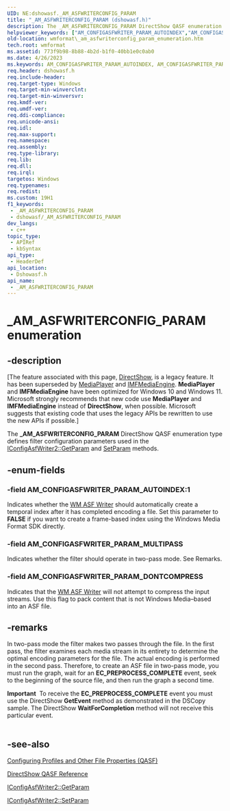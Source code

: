 ```yaml
---
UID: NE:dshowasf._AM_ASFWRITERCONFIG_PARAM
title: "_AM_ASFWRITERCONFIG_PARAM (dshowasf.h)"
description: The _AM_ASFWRITERCONFIG_PARAM DirectShow QASF enumeration type defines filter configuration parameters used in the IConfigAsfWriter2::GetParam and SetParam methods.
helpviewer_keywords: ["AM_CONFIGASFWRITER_PARAM_AUTOINDEX","AM_CONFIGASFWRITER_PARAM_DONTCOMPRESS","AM_CONFIGASFWRITER_PARAM_MULTIPASS","_AM_ASFWRITERCONFIG_PARAM","_AM_ASFWRITERCONFIG_PARAM enumeration [windows Media Format]","dshowasf/AM_CONFIGASFWRITER_PARAM_AUTOINDEX","dshowasf/AM_CONFIGASFWRITER_PARAM_DONTCOMPRESS","dshowasf/AM_CONFIGASFWRITER_PARAM_MULTIPASS","dshowasf/_AM_ASFWRITERCONFIG_PARAM","wmformat._am_asfwriterconfig_param_enumeration"]
old-location: wmformat\_am_asfwriterconfig_param_enumeration.htm
tech.root: wmformat
ms.assetid: 773f9b98-8b88-4b2d-b1f0-40bb1e0c0ab0
ms.date: 4/26/2023
ms.keywords: AM_CONFIGASFWRITER_PARAM_AUTOINDEX, AM_CONFIGASFWRITER_PARAM_DONTCOMPRESS, AM_CONFIGASFWRITER_PARAM_MULTIPASS, _AM_ASFWRITERCONFIG_PARAM, _AM_ASFWRITERCONFIG_PARAM enumeration [windows Media Format], dshowasf/AM_CONFIGASFWRITER_PARAM_AUTOINDEX, dshowasf/AM_CONFIGASFWRITER_PARAM_DONTCOMPRESS, dshowasf/AM_CONFIGASFWRITER_PARAM_MULTIPASS, dshowasf/_AM_ASFWRITERCONFIG_PARAM, wmformat._am_asfwriterconfig_param_enumeration
req.header: dshowasf.h
req.include-header: 
req.target-type: Windows
req.target-min-winverclnt: 
req.target-min-winversvr: 
req.kmdf-ver: 
req.umdf-ver: 
req.ddi-compliance: 
req.unicode-ansi: 
req.idl: 
req.max-support: 
req.namespace: 
req.assembly: 
req.type-library: 
req.lib: 
req.dll: 
req.irql: 
targetos: Windows
req.typenames: 
req.redist: 
ms.custom: 19H1
f1_keywords:
 - _AM_ASFWRITERCONFIG_PARAM
 - dshowasf/_AM_ASFWRITERCONFIG_PARAM
dev_langs:
 - c++
topic_type:
 - APIRef
 - kbSyntax
api_type:
 - HeaderDef
api_location:
 - Dshowasf.h
api_name:
 - _AM_ASFWRITERCONFIG_PARAM
---
```


# _AM_ASFWRITERCONFIG_PARAM enumeration


## -description

\[The feature associated with this page, [DirectShow](/windows/win32/directshow/directshow), is a legacy feature. It has been superseded by [MediaPlayer](/uwp/api/Windows.Media.Playback.MediaPlayer) and [IMFMediaEngine](/windows/win32/api/mfmediaengine/nn-mfmediaengine-imfmediaengine). **MediaPlayer** and **IMFMediaEngine** have been optimized for Windows 10 and Windows 11. Microsoft strongly recommends that new code use **MediaPlayer** and **IMFMediaEngine** instead of **DirectShow**, when possible. Microsoft suggests that existing code that uses the legacy APIs be rewritten to use the new APIs if possible.\]

The <b>_AM_ASFWRITERCONFIG_PARAM</b> DirectShow QASF enumeration type defines filter configuration parameters used in the <a href="/windows/desktop/wmformat/iconfigasfwriter2-getparam">IConfigAsfWriter2::GetParam</a> and <a href="/windows/desktop/wmformat/iconfigasfwriter2-setparam">SetParam</a> methods.

## -enum-fields

### -field AM_CONFIGASFWRITER_PARAM_AUTOINDEX:1

Indicates whether the <a href="/windows/desktop/wmformat/wm-asf-writer-filter">WM ASF Writer</a> should automatically create a temporal index after it has completed encoding a file. Set this parameter to <b>FALSE</b> if you want to create a frame-based index using the Windows Media Format SDK directly.

### -field AM_CONFIGASFWRITER_PARAM_MULTIPASS

Indicates whether the filter should operate in two-pass mode. See Remarks.

### -field AM_CONFIGASFWRITER_PARAM_DONTCOMPRESS

Indicates that the <a href="/windows/desktop/wmformat/wm-asf-writer-filter">WM ASF Writer</a> will not attempt to compress the input streams. Use this flag to pack content that is not Windows Media–based into an ASF file.

## -remarks

In two-pass mode the filter makes two passes through the file. In the first pass, the filter examines each media stream in its entirety to determine the optimal encoding parameters for the file. The actual encoding is performed in the second pass. Therefore, to create an ASF file in two-pass mode, you must run the graph, wait for an <b>EC_PREPROCESS_COMPLETE</b> event, seek to the beginning of the source file, and then run the graph a second time.

<div class="alert"><b>Important</b>  To receive the <b>EC_PREPROCESS_COMPLETE</b> event you must use the DirectShow <b>GetEvent</b> method as demonstrated in the DSCopy sample. The DirectShow <b>WaitForCompletion</b> method will not receive this particular event.</div>
<div> </div>

## -see-also

<a href="/windows/desktop/wmformat/configuring-profiles-and-other-file-properties--qasf">Configuring Profiles and Other File Properties (QASF)</a>



<a href="/windows/desktop/wmformat/directshow-qasf-reference">DirectShow QASF Reference</a>



<a href="/windows/desktop/wmformat/iconfigasfwriter2-getparam">IConfigAsfWriter2::GetParam</a>



<a href="/windows/desktop/wmformat/iconfigasfwriter2-setparam">IConfigAsfWriter2::SetParam</a>
